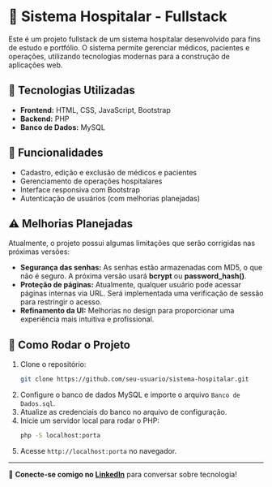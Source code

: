 # 🏥 Sistema Hospitalar - Fullstack

Este é um projeto fullstack de um sistema hospitalar desenvolvido para fins de estudo e portfólio. O sistema permite gerenciar médicos, pacientes e operações, utilizando tecnologias modernas para a construção de aplicações web.

## 🚀 Tecnologias Utilizadas

- **Frontend:** HTML, CSS, JavaScript, Bootstrap
- **Backend:** PHP
- **Banco de Dados:** MySQL

## 📌 Funcionalidades

- Cadastro, edição e exclusão de médicos e pacientes
- Gerenciamento de operações hospitalares
- Interface responsiva com Bootstrap
- Autenticação de usuários (com melhorias planejadas)

## ⚠️ Melhorias Planejadas

Atualmente, o projeto possui algumas limitações que serão corrigidas nas próximas versões:

- **Segurança das senhas:** As senhas estão armazenadas com MD5, o que não é seguro. A próxima versão usará **bcrypt** ou **password_hash()**.
- **Proteção de páginas:** Atualmente, qualquer usuário pode acessar páginas internas via URL. Será implementada uma verificação de sessão para restringir o acesso.
- **Refinamento da UI:** Melhorias no design para proporcionar uma experiência mais intuitiva e profissional.

## 📂 Como Rodar o Projeto

1. Clone o repositório:
   ```bash
   git clone https://github.com/seu-usuario/sistema-hospitalar.git
   ```
2. Configure o banco de dados MySQL e importe o arquivo `Banco de Dados.sql`.
3. Atualize as credenciais do banco no arquivo de configuração.
4. Inicie um servidor local para rodar o PHP:
   ```bash
   php -S localhost:porta
   ```
5. Acesse `http://localhost:porta` no navegador.

---

🔗 **Conecte-se comigo no [LinkedIn](https://www.linkedin.com/in/seu-perfil/)** para conversar sobre tecnologia!
